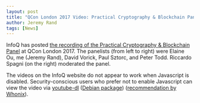 ```yaml
---
layout: post
title: "QCon London 2017 Video: Practical Cryptography & Blockchain Panel"
author: Jeremy Rand
tags: [News]
---
```


InfoQ has posted [the recording of the Practical Cryptography & Blockchain Panel](https://www.infoq.com/presentations/cryptography-blockchain) at QCon London 2017.  The panelists (from left to right) were Elaine Ou, me (Jeremy Rand), David Vorick, Paul Sztorc, and Peter Todd.  Riccardo Spagni (on the right) moderated the panel.

The videos on the InfoQ website do not appear to work when Javascript is disabled.  Security-conscious users who prefer not to enable Javascript can view the video via [youtube-dl](https://rg3.github.io/youtube-dl/) ([Debian package](https://packages.debian.org/stretch/youtube-dl)) ([recommendation by Whonix](https://forums.whonix.org/t/vlc-apparmor-profile-wip-streaming-documentation-for-whonix-install-youtube-dl-by-default/2918)).
